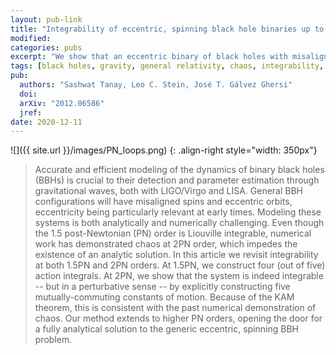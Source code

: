 ```yaml
---
layout: pub-link
title: "Integrability of eccentric, spinning black hole binaries up to second post-Newtonian order"
modified:
categories: pubs
excerpt: "We show that an eccentric binary of black holes with misaligned spins is integrable at 2PN order.  We also construct 4 out of 5 action variables at 1.5PN."
tags: [black holes, gravity, general relativity, chaos, integrability, dynamics, perturbation theory]
pub:
  authors: "Sashwat Tanay, Leo C. Stein, José T. Gálvez Ghersi"
  doi:
  arXiv: "2012.06586"
  jref:
date: 2020-12-11
---
```


![]({{ site.url }}/images/PN_loops.png)
{: .align-right style="width: 350px"}
> Accurate and efficient modeling of the dynamics of binary black
> holes (BBHs) is crucial to their detection and parameter estimation
> through gravitational waves, both with LIGO/Virgo and LISA. General
> BBH configurations will have misaligned spins and eccentric orbits,
> eccentricity being particularly relevant at early times. Modeling
> these systems is both analytically and numerically challenging. Even
> though the 1.5 post-Newtonian (PN) order is Liouville integrable,
> numerical work has demonstrated chaos at 2PN order, which impedes
> the existence of an analytic solution. In this article we revisit
> integrability at both 1.5PN and 2PN orders. At 1.5PN, we construct
> four (out of five) action integrals. At 2PN, we show that the system
> is indeed integrable -- but in a perturbative sense -- by explicitly
> constructing five mutually-commuting constants of motion. Because of
> the KAM theorem, this is consistent with the past numerical
> demonstration of chaos. Our method extends to higher PN orders,
> opening the door for a fully analytical solution to the generic
> eccentric, spinning BBH problem.
